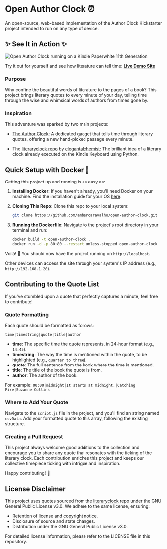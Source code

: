 # Open Author Clock ⏰

An open-source, web-based implementation of the Author Clock Kickstarter project intended to run on any type of device.

## ✨ See It in Action ✨

![Open Author Clock running on a Kindle Paperwhite 11th Generation](example-photo.jpg)

Try it out for yourself and see how literature can tell time: [__Live Demo Site__](https://clock.ambercaravalho.com)

### Purpose

Why confine the beautiful words of literature to the pages of a book? This project brings literary quotes to every minute of your day, telling time through the wise and whimsical words of authors from times gone by.

### Inspiration

This adventure was sparked by two main projects:

- [The Author Clock](https://www.authorclock.com): A dedicated gadget that tells time through literary quotes, offering a new hand-picked passage every minute.

- The [literaryclock repo](https://github.com/elegantalchemist/literaryclock) by [elegantalchemist](https://github.com/elegantalchemist): The brilliant idea of a literary clock already executed on the Kindle Keyboard using Python.

## Quick Setup with Docker 🚢

Getting this project up and running is as easy as:

1. __Installing Docker__: If you haven't already, you'll need Docker on your machine. Find the installation guide for your OS [here](https://docs.docker.com/engine/install/).

2. __Cloning This Repo__: Clone this repo to your local system:

    ```bash
    git clone https://github.com/ambercaravalho/open-author-clock.git
    ```

3. __Running the Dockerfile__: Navigate to the project's root directory in your terminal and run:

    ```bash
    docker build -t open-author-clock .
    docker run -d -p 80:80 --restart unless-stopped open-author-clock
    ```

Voilà! 🥳 You should now have the project running on `http://localhost`. 

Other devices can access the site through your system's IP address (e.g., `http://192.168.1.20`).

## Contributing to the Quote List

If you've stumbled upon a quote that perfectly captures a minute, feel free to contribute!

### Quote Formatting

Each quote should be formatted as follows:

`time|timestring|quote|title|author`

- **time**: The specific time the quote represents, in 24-hour format (e.g., `14:45`).
- **timestring**: The way the time is mentioned within the quote, to be highlighted (e.g., `quarter to three`).
- **quote**: The full sentence from the book where the time is mentioned.
- **title**: The title of the book the quote is from.
- **author**: The author of the book.

For example: `00:00|midnight|It starts at midnight.|Catching Fire|Suzanne Collins`

### Where to Add Your Quote

Navigate to the `script.js` file in the project, and you'll find an string named `csvData`. Add your formatted quote to this array, following the existing structure.

### Creating a Pull Request

This project always welcome good additions to the collection and encourage you to share any quote that resonates with the ticking of the literary clock. Each contribution enriches this project and keeps our collective timepiece ticking with intrigue and inspiration.

Happy contributing! 🎉

## License Disclaimer

This project uses quotes sourced from the [literaryclock](https://github.com/elegantalchemist/literaryclock) repo under the GNU General Public License v3.0. We adhere to the same license, ensuring:
- Retention of license and copyright notice.
- Disclosure of source and state changes.
- Distribution under the GNU General Public License v3.0.

For detailed license information, please refer to the LICENSE file in this repository.
